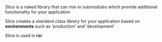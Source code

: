 _Slice_ is a naked library that can mix-in submodules which provide additional functionality for your application

Slice creates a  _standard class library_ for your application based on **environments** such as 'production' and 'development'


Slice is used in **rzr**
